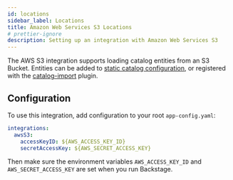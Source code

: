 ```yaml
---
id: locations
sidebar_label: Locations
title: Amazon Web Services S3 Locations
# prettier-ignore
description: Setting up an integration with Amazon Web Services S3
---
```


The AWS S3 integration supports loading catalog entities from an S3 Bucket.
Entities can be added to
[static catalog configuration](../../features/software-catalog/configuration.md),
or registered with the
[catalog-import](https://github.com/backstage/backstage/tree/master/plugins/catalog-import)
plugin.

## Configuration

To use this integration, add configuration to your root `app-config.yaml`:

```yaml
integrations:
  awsS3:
    accessKeyID: ${AWS_ACCESS_KEY_ID}
    secretAccessKey: ${AWS_SECRET_ACCESS_KEY}
```

Then make sure the environment variables `AWS_ACCESS_KEY_ID` and
`AWS_SECRET_ACCESS_KEY` are set when you run Backstage.
